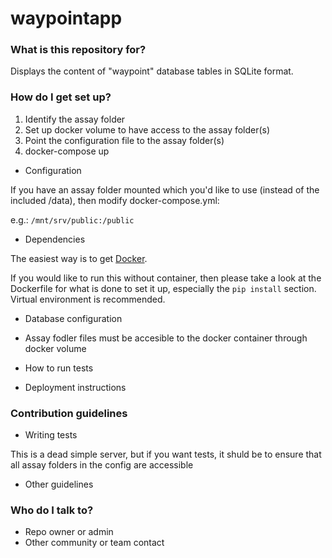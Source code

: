 # waypointapp #

### What is this repository for? ###

Displays the content of "waypoint" database tables in SQLite format.


### How do I get set up? ###

1. Identify the assay folder
2. Set up docker volume to have access to the assay folder(s)
3. Point the configuration file to the assay folder(s)
4. docker-compose up

* Configuration

If you have an assay folder mounted which you'd like to use (instead of the included /data), then modify docker-compose.yml:

e.g.: ```/mnt/srv/public:/public```


* Dependencies

The easiest way is to get [Docker](https://www.docker.com/products/overview).

If you would like to run this without container, then please take a look at the Dockerfile for what is done to set it up, especially the `pip install` section. Virtual environment is recommended.

* Database configuration
* Assay fodler files must be accesible to the docker container through docker volume

* How to run tests
* Deployment instructions

### Contribution guidelines ###

* Writing tests

This is a dead simple server, but if you want tests, it shuld be to ensure that all assay folders in the config are accessible

* Other guidelines


### Who do I talk to? ###

* Repo owner or admin
* Other community or team contact
